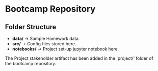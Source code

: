 # Bootcamp Repository
## Folder Structure
- **data/** → Sample Homework data.
- **src/** → Config files stored here.
- **notebooks/** → Project set-up jupyter notebook here. 

The Project stakeholder artifact has been added in the 'project/' folder of the bootcamp repository.
